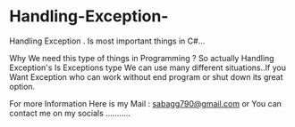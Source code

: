 # Handling-Exception-
Handling Exception . Is most important things in C#...

Why We need this type of things in Programming ?
So actually Handling Exception's Is Exceptions type We can use many different situations..If you Want Exception who can work without end program or shut down its great option. 


For more Information Here is my Mail : sabagg790@gmail.com
or You can contact me on my socials ...........
